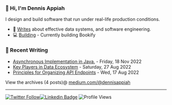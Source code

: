 ### 👋 Hi, I'm Dennis Appiah

I design and build software that run under real-life production conditions.

- 📝 [Writes](https://medium.com/@dennisappiah) about effective data systems, and software engineering.
- 💻 [Building](https://github.com/dennisappiahALX/Audio_DFE) - Currently building Bookify

### 📝 Recent Writing

<!-- writing starts -->
* [Asynchronous Implementation in Java.](https://medium.com/@dennisappiah/asynchronicity-implementation-in-java-part-1-4690398aa424) - Friday, 18 Nov 2022
* [Key Players in Data Ecosystem](https://medium.com/@dennisappiah/key-players-in-data-ecosystem-e6dc574004b) - Saturday, 27 Aug 2022
* [Principles for Organizing API Endpoints](https://medium.com/@dennisappiah/principles-for-organizing-api-endpoints-895b6e5efe3) - Wed, 17 Aug 2022

View the archives (4 posts)@ [medium.com/@dennisappiah](https://medium.com/@dennisappiah)

<!-- writing ends -->
---
[![Twitter Follow](https://img.shields.io/twitter/follow/dennisapiah?label=Follow&style=social)](https://twitter.com/dennisapiah)[![Linkedin Badge](https://img.shields.io/badge/-LinkedIn-0e76a8?style=flat-square&logo=Linkedin&logoColor=white)](https://www.linkedin.com/in/dennisappiah) ![Profile Views](https://gpvc.arturio.dev/dennisappiahALX) 
